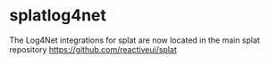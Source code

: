 # splatlog4net

The Log4Net integrations for splat are now located in the main splat repository https://github.com/reactiveui/splat
